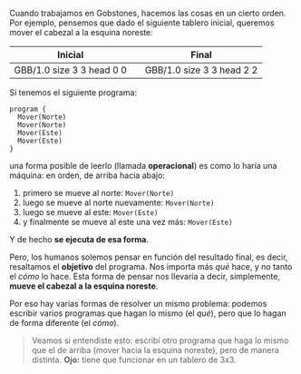 Cuando trabajamos en Gobstones, hacemos las cosas en un cierto orden. Por ejemplo, pensemos que dado el siguiente tablero inicial, queremos mover el cabezal a la esquina noreste:

<table class= "table" style="width:100%">
  <thead>
  <tr>
    <th style="text-align: center">Inicial</th>
    <th style="text-align: center"></th> 
    <th style="text-align: center">Final</th>
  </tr>
  </thead>
  <tbody>
  <tr>
    <td style="text-align: center">  
      <gs-board>
        GBB/1.0
        size 3 3
        head 0 0
      </gs-board>
    </td>
    <td style="text-align: center"><i class="fa fa-arrow-right"></i></td> 
    <td style="text-align: center">
      <gs-board>
        GBB/1.0
        size 3 3
        head 2 2
      </gs-board>
    </td>
  </tr>
  <tbody>
</table>

Si tenemos el siguiente programa:

```gobstones
program {
  Mover(Norte)
  Mover(Norte)
  Mover(Este)
  Mover(Este)
}
```

una forma posible de leerlo (llamada **operacional**) es como lo haría una máquina: en orden, de arriba hacia abajo:

1. primero se mueve al norte: `Mover(Norte)`
1. luego se mueve al norte nuevamente: `Mover(Norte)`
1. luego se mueve al este: `Mover(Este)`
1. y finalmente se mueve al este una vez más: `Mover(Este)`

Y de hecho **se ejecuta de esa forma**.

Pero, los humanos solemos pensar en función del resultado final, es decir, resaltamos el **objetivo** del programa. Nos importa más _qué_ hace, y no tanto el _cómo_ lo hace. Esta forma de pensar nos llevaría a decir, simplemente, **mueve el cabezal a la esquina noreste**. 

Por eso hay varias formas de resolver un mismo problema: podemos escribir varios programas que hagan lo mismo (el _qué_), pero que lo hagan de forma diferente (el _cómo_).

> Veamos si entendiste esto: escribí otro programa que haga lo mismo que el de arriba (mover hacia la esquina noreste), pero de manera distinta. **Ojo:** tiene que funcionar en un tablero de 3x3.
